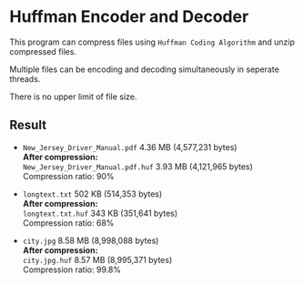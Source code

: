 # Huffman Encoder and Decoder

This program can compress files using `Huffman Coding Algorithm` and unzip compressed files.

Multiple files can be encoding and decoding simultaneously in seperate threads.

There is no upper limit of file size.

## Result

- `New_Jersey_Driver_Manual.pdf` 4.36 MB (4,577,231 bytes)   
  __After compression:__   
  `New_Jersey_Driver_Manual.pdf.huf` 3.93 MB (4,121,965 bytes)   
  Compression ratio: 90%  

- `longtext.txt` 502 KB (514,353 bytes)   
  __After compression:__   
  `longtext.txt.huf` 343 KB (351,641 bytes)   
  Compression ratio: 68%  

- `city.jpg` 8.58 MB (8,998,088 bytes)   
  __After compression:__   
  `city.jpg.huf` 8.57 MB (8,995,371 bytes)  
  Compression ratio: 99.8% 

